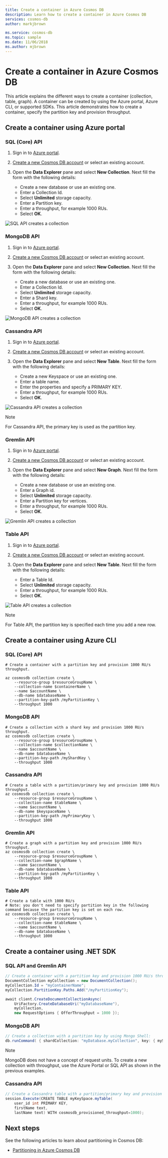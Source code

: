 ```yaml
---
title: Create a container in Azure Cosmos DB
description: Learn how to create a container in Azure Cosmos DB
services: cosmos-db
author: markjbrown

ms.service: cosmos-db
ms.topic: sample
ms.date: 11/06/2018
ms.author: mjbrown
---
```


# Create a container in Azure Cosmos DB

This article explains the different ways to create a container (collection, table, graph). A container can be created by using the Azure portal, Azure CLI, or supported SDKs. This article demonstrates how to create a container, specify the partition key and provision throughput.

## Create a container using Azure portal

### <a id="portal-sql"></a>SQL (Core) API

1. Sign in to [Azure portal](https://portal.azure.com/).

1. [Create a new Cosmos DB account](create-sql-api-dotnet.md#create-a-database-account) or select an existing account.

1. Open the **Data Explorer** pane and select **New Collection**. Next fill the form with the following details:

   * Create a new database or use an existing one.
   * Enter a Collection Id.
   * Select **Unlimited** storage capacity.
   * Enter a Partition key.
   * Enter a throughput, for example 1000 RUs.
   * Select **OK**.

![SQL API creates a collection](./media/how-to-create-container/partitioned-collection-create-sql.png)

### <a id="portal-mongodb"></a>MongoDB API

1. Sign in to [Azure portal](https://portal.azure.com/).

1. [Create a new Cosmos DB account](create-mongodb-dotnet.md#create-a-database-account) or select an existing account.

1. Open the **Data Explorer** pane and select **New Collection**. Next fill the form with the following details:

   * Create a new database or use an existing one.
   * Enter a Collection Id.
   * Select **Unlimited** storage capacity.
   * Enter a Shard key.
   * Enter a throughput, for example 1000 RUs.
   * Select **OK**.

![MongoDB API creates a collection](./media/how-to-create-container/partitioned-collection-create-mongodb.png)

### <a id="portal-cassandra"></a>Cassandra API

1. Sign in to [Azure portal](https://portal.azure.com/).

1. [Create a new Cosmos DB account](create-cassandra-dotnet.md#create-a-database-account) or select an existing account.

1. Open the **Data Explorer** pane and select **New Table**. Next fill the form with the following details:

   * Create a new Keyspace or use an existing one.
   * Enter a table name.
   * Enter the properties and specify a PRIMARY KEY.
   * Enter a throughput, for example 1000 RUs.
   * Select **OK**.

![Cassandra API creates a collection](./media/how-to-create-container/partitioned-collection-create-cassandra.png)

> [!Note]
> For Cassandra API, the primary key is used as the partition key.

### <a id="portal-gremlin"></a>Gremlin API

1. Sign in to [Azure portal](https://portal.azure.com/).

1. [Create a new Cosmos DB account](create-graph-dotnet.md#create-a-database-account) or select an existing account.

1. Open the **Data Explorer** pane and select **New Graph**. Next fill the form with the following details:

   * Create a new database or use an existing one.
   * Enter a Graph id.
   * Select **Unlimited** storage capacity.
   * Enter a Partition key for vertices.
   * Enter a throughput, for example 1000 RUs.
   * Select **OK**.

![Gremlin API creates a collection](./media/how-to-create-container/partitioned-collection-create-gremlin.png)

### <a id="portal-table"></a>Table API

1. Sign in to [Azure portal](https://portal.azure.com/).

1. [Create a new Cosmos DB account](create-table-dotnet.md#create-a-database-account) or select an existing account.

1. Open the **Data Explorer** pane and select **New Table**. Next fill the form with the following details:

   * Enter a Table Id.
   * Select **Unlimited** storage capacity.
   * Enter a throughput, for example 1000 RUs.
   * Select **OK**.

![Table API creates a collection](./media/how-to-create-container/partitioned-collection-create-table.png)

> [!Note]
> For Table API, the partition key is specified each time you add a new row.

## Create a container using Azure CLI

### <a id="cli-sql"></a>SQL (Core) API

```azurecli-interactive
# Create a container with a partition key and provision 1000 RU/s throughput.

az cosmosdb collection create \
    --resource-group $resourceGroupName \
    --collection-name $containerName \
    --name $accountName \
    --db-name $databaseName \
    --partition-key-path /myPartitionKey \
    --throughput 1000
```

### <a id="cli-mongodb"></a>MongoDB API

```azurecli-interactive
# Create a collection with a shard key and provision 1000 RU/s throughput.
az cosmosdb collection create \
    --resource-group $resourceGroupName \
    --collection-name $collectionName \
    --name $accountName \
    --db-name $databaseName \
    --partition-key-path /myShardKey \
    --throughput 1000
```

### <a id="cli-cassandra"></a>Cassandra API

```azurecli-interactive
# Create a table with a partition/primary key and provision 1000 RU/s throughput.
az cosmosdb collection create \
    --resource-group $resourceGroupName \
    --collection-name $tableName \
    --name $accountName \
    --db-name $keyspaceName \
    --partition-key-path /myPrimaryKey \
    --throughput 1000
```

### <a id="cli-gremlin"></a>Gremlin API

```azurecli-interactive
# Create a graph with a partition key and provision 1000 RU/s throughput.
az cosmosdb collection create \
    --resource-group $resourceGroupName \
    --collection-name $graphName \
    --name $accountName \
    --db-name $databaseName \
    --partition-key-path /myPartitionKey \
    --throughput 1000
```

### <a id="cli-table"></a>Table API

```azurecli-interactive
# Create a table with 1000 RU/s
# Note: you don't need to specify partition key in the following command because the partition key is set on each row.
az cosmosdb collection create \
    --resource-group $resourceGroupName \
    --collection-name $tableName \
    --name $accountName \
    --db-name $databaseName \
    --throughput 1000
```

## Create a container using .NET SDK

### <a id="dotnet-sql-graph"></a>SQL API and Gremlin API

```csharp
// Create a container with a partition key and provision 1000 RU/s throughput.
DocumentCollection myCollection = new DocumentCollection();
myCollection.Id = "myContainerName";
myCollection.PartitionKey.Paths.Add("/myPartitionKey");

await client.CreateDocumentCollectionAsync(
    UriFactory.CreateDatabaseUri("myDatabaseName"),
    myCollection,
    new RequestOptions { OfferThroughput = 1000 });
```

### <a id="dotnet-mongodb"></a>MongoDB API

```csharp
// Create a collection with a partition key by using Mongo Shell:
db.runCommand( { shardCollection: "myDatabase.myCollection", key: { myShardKey: "hashed" } } )
```

> [!Note]
> MongoDB does not have a concept of request units. To create a new collection with throughput, use the Azure Portal or SQL API as shown in the previous examples.

### <a id="dotnet-cassandra"></a>Cassandra API

```csharp
// Create a Cassandra table with a partition/primary key and provision 1000 RU/s throughput.
session.Execute(CREATE TABLE myKeySpace.myTable(
    user_id int PRIMARY KEY,
    firstName text,
    lastName text) WITH cosmosdb_provisioned_throughput=1000);
```

## Next steps

See the following articles to learn about partitioning in Cosmos DB:

- [Partitioning in Azure Cosmos DB](partitioning-overview.md)
